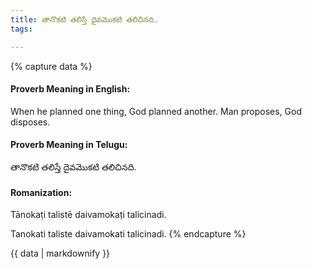 ```yaml
---
title: తానొకటి తలిస్తే దైవమొకటి తలిచినది.
tags:

---
```


{% capture data %}
#### Proverb Meaning in English:
When he planned one thing, God planned another.
Man proposes, God disposes.

#### Proverb Meaning in Telugu:
తానొకటి తలిస్తే దైవమొకటి తలిచినది.

#### Romanization:
Tānokaṭi talistē daivamokaṭi talicinadi.

Tanokati taliste daivamokati talicinadi.
{% endcapture %}

{{ data | markdownify }}

